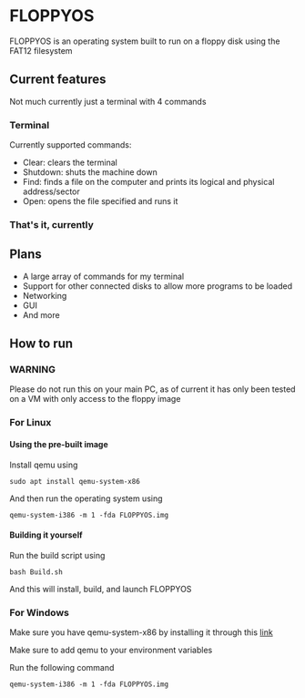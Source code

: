 # FLOPPYOS

FLOPPYOS is an operating system built to run on a floppy disk using the FAT12 filesystem

## Current features

Not much currently just a terminal with 4 commands

### Terminal

Currently supported commands:

- Clear: clears the terminal
- Shutdown: shuts the machine down
- Find: finds a file on the computer and prints its logical and physical address/sector
- Open: opens the file specified and runs it

### That's it, currently
## Plans

- A large array of commands for my terminal
- Support for other connected disks to allow more programs to be loaded
- Networking
- GUI
- And more

## How to run
### WARNING

Please do not run this on your main PC, as of current it has only been tested on a VM with only access to the floppy image

### For Linux

#### Using the pre-built image

Install qemu using 

```
sudo apt install qemu-system-x86
```

And then run the operating system using

```
qemu-system-i386 -m 1 -fda FLOPPYOS.img
```

#### Building it yourself

Run the build script using

```
bash Build.sh
```

And this will install, build, and launch FLOPPYOS

### For Windows

Make sure you have qemu-system-x86 by installing it through this [link](https://qemu.weilnetz.de/w64/)

Make sure to add qemu to your environment variables

Run the following command

```
qemu-system-i386 -m 1 -fda FLOPPYOS.img
```
